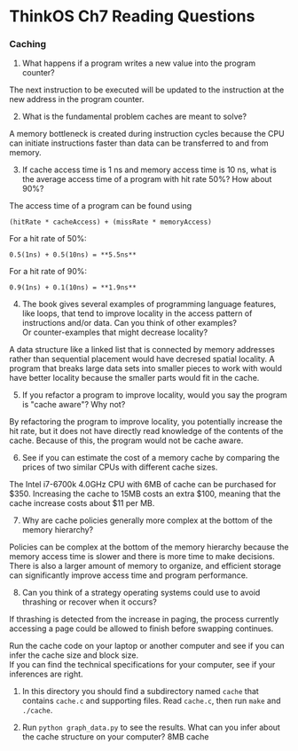 # ThinkOS Ch7 Reading Questions

### Caching

1) What happens if a program writes a new value into the program counter?

The next instruction to be executed will be updated to the instruction at the new address in the program counter.

2) What is the fundamental problem caches are meant to solve?

A memory bottleneck is created during instruction cycles because the CPU can initiate instructions faster than data can be transferred to and from memory.

3) If cache access time is 1 ns and memory access time is 10 ns, what is the average
access time of a program with hit rate 50%?  How about 90%?

The access time of a program can be found using 

`(hitRate * cacheAccess) + (missRate * memoryAccess)`

For a hit rate of 50%:

`0.5(1ns) + 0.5(10ns) = **5.5ns**`

For a hit rate of 90%:

`0.9(1ns) + 0.1(10ns) = **1.9ns**`

4) The book gives several examples of programming language features, like loops, that tend 
to improve locality in the access pattern of instructions and/or data.  Can you think of other examples?  
Or counter-examples that might decrease locality?

A data structure like a linked list that is connected by memory addresses rather than sequential placement would have decresed spatial locality.  A program that breaks large data sets into smaller pieces to work with would have better locality because the smaller parts would fit in the cache. 

5)  If you refactor a program to improve locality, would you say the program is "cache aware"?  Why not?

By refactoring the program to improve locality, you potentially increase the hit rate, but it does not have directly read knowledge of the contents of the cache.  Because of this, the program would not be cache aware. 

6) See if you can estimate the cost of a memory cache by comparing the prices of two similar CPUs with 
different cache sizes.

The Intel i7-6700k 4.0GHz CPU with 6MB of cache can be purchased for $350.  Increasing the cache to 15MB costs an extra $100, meaning that the cache increase costs about $11 per MB.

7) Why are cache policies generally more complex at the bottom of the memory hierarchy?

Policies can be complex at the bottom of the memory hierarchy because the memory access time is slower and there is more time to make decisions.  There is also a larger amount of memory to organize, and efficient storage can significantly improve access time and program performance.

8) Can you think of a strategy operating systems could use to avoid thrashing or recover when it occurs?

If thrashing is detected from the increase in paging, the process currently accessing a page could be allowed to finish before swapping continues.

Run the cache code on your laptop or another computer and see if you can infer the cache size and block size.  
If you can find the technical specifications for your computer, see if your inferences are right.

1) In this directory you should find a subdirectory named `cache` that contains `cache.c` and supporting files.  Read `cache.c`, then run `make` and `./cache`.

2) Run `python graph_data.py` to see the results.  What can you infer about the cache structure on your computer? 8MB cache